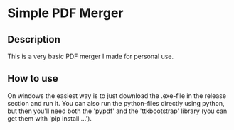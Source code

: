 # Simple PDF Merger
## Description
This is a very basic PDF merger I made for personal use.
## How to use
On windows the easiest way is to just download the .exe-file in the release section and run it. 
You can also run the python-files directly using python, but then you'll need both the 'pypdf' and the 'ttkbootstrap' library (you can get them with 'pip install ...').
